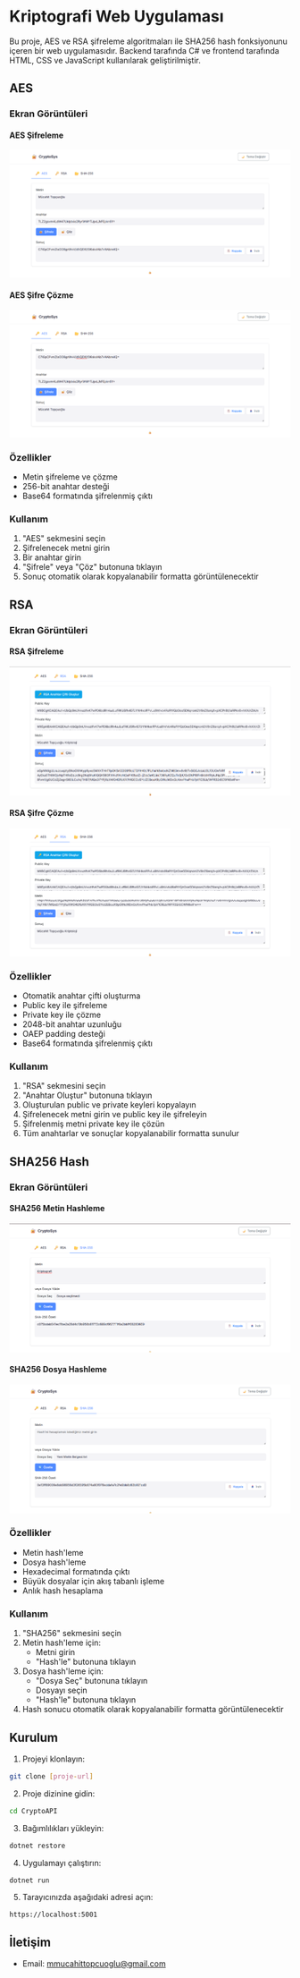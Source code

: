 # Kriptografi Web Uygulaması

Bu proje, AES ve RSA şifreleme algoritmaları ile SHA256 hash fonksiyonunu içeren bir web uygulamasıdır. Backend tarafında C# ve frontend tarafında HTML, CSS ve JavaScript kullanılarak geliştirilmiştir.

## AES 

### Ekran Görüntüleri
#### AES Şifreleme
![AES Şifreleme](CryptoSys/image/aessifreleme.png)
#### AES Şifre Çözme
![AES Şifre Çözme](CryptoSys/image/aescozme.png)

### Özellikler
- Metin şifreleme ve çözme
- 256-bit anahtar desteği
- Base64 formatında şifrelenmiş çıktı

### Kullanım
1. "AES" sekmesini seçin
2. Şifrelenecek metni girin
3. Bir anahtar girin
4. "Şifrele" veya "Çöz" butonuna tıklayın
5. Sonuç otomatik olarak kopyalanabilir formatta görüntülenecektir

## RSA 

### Ekran Görüntüleri
#### RSA Şifreleme
![RSA Şifreleme](CryptoSys/image/RSASsifreleme.png)
#### RSA Şifre Çözme
![RSA Şifre Çözme](CryptoSys/image/rsacozme.png)


### Özellikler
- Otomatik anahtar çifti oluşturma
- Public key ile şifreleme
- Private key ile çözme
- 2048-bit anahtar uzunluğu
- OAEP padding desteği
- Base64 formatında şifrelenmiş çıktı

### Kullanım
1. "RSA" sekmesini seçin
2. "Anahtar Oluştur" butonuna tıklayın
3. Oluşturulan public ve private keyleri kopyalayın
4. Şifrelenecek metni girin ve public key ile şifreleyin
5. Şifrelenmiş metni private key ile çözün
6. Tüm anahtarlar ve sonuçlar kopyalanabilir formatta sunulur

## SHA256 Hash

### Ekran Görüntüleri
#### SHA256 Metin Hashleme
![AES Şifreleme](CryptoSys/image/shametinozeti.png)
#### SHA256 Dosya Hashleme
![AES Şifre Çözme](CryptoSys/image/shadosyaozeti.png)


### Özellikler
- Metin hash'leme
- Dosya hash'leme
- Hexadecimal formatında çıktı
- Büyük dosyalar için akış tabanlı işleme
- Anlık hash hesaplama

### Kullanım
1. "SHA256" sekmesini seçin
2. Metin hash'leme için:
   - Metni girin
   - "Hash'le" butonuna tıklayın
3. Dosya hash'leme için:
   - "Dosya Seç" butonuna tıklayın
   - Dosyayı seçin
   - "Hash'le" butonuna tıklayın
4. Hash sonucu otomatik olarak kopyalanabilir formatta görüntülenecektir

## Kurulum

1. Projeyi klonlayın:
```bash
git clone [proje-url]
```

2. Proje dizinine gidin:
```bash
cd CryptoAPI
```

3. Bağımlılıkları yükleyin:
```bash
dotnet restore
```

4. Uygulamayı çalıştırın:
```bash
dotnet run
```

5. Tarayıcınızda aşağıdaki adresi açın:
```
https://localhost:5001
```



## İletişim
- Email: mmucahittopcuoglu@gmail.com
